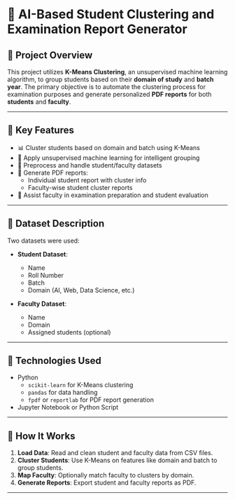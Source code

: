# 🤖 AI-Based Student Clustering and Examination Report Generator

## 📌 Project Overview

This project utilizes **K-Means Clustering**, an unsupervised machine learning algorithm, to group students based on their **domain of study** and **batch year**. The primary objective is to automate the clustering process for examination purposes and generate personalized **PDF reports** for both **students** and **faculty**.


---

## 🎯 Key Features

- 📊 Cluster students based on domain and batch using K-Means
- 🧠 Apply unsupervised machine learning for intelligent grouping
- 📁 Preprocess and handle student/faculty datasets
- 📄 Generate PDF reports:
  - Individual student report with cluster info
  - Faculty-wise student cluster reports
- 🧾 Assist faculty in examination preparation and student evaluation

---

## 📂 Dataset Description

Two datasets were used:

- **Student Dataset**:
  - Name
  - Roll Number
  - Batch
  - Domain (AI, Web, Data Science, etc.)

- **Faculty Dataset**:
  - Name
  - Domain
  - Assigned students (optional)


---

## 🧪 Technologies Used

- Python
  - `scikit-learn` for K-Means clustering
  - `pandas` for data handling
  - `fpdf` or `reportlab` for PDF report generation
- Jupyter Notebook or Python Script

---

## 🚀 How It Works

1. **Load Data**: Read and clean student and faculty data from CSV files.
2. **Cluster Students**: Use K-Means on features like domain and batch to group students.
3. **Map Faculty**: Optionally match faculty to clusters by domain.
4. **Generate Reports**: Export student and faculty reports as PDF.

---


